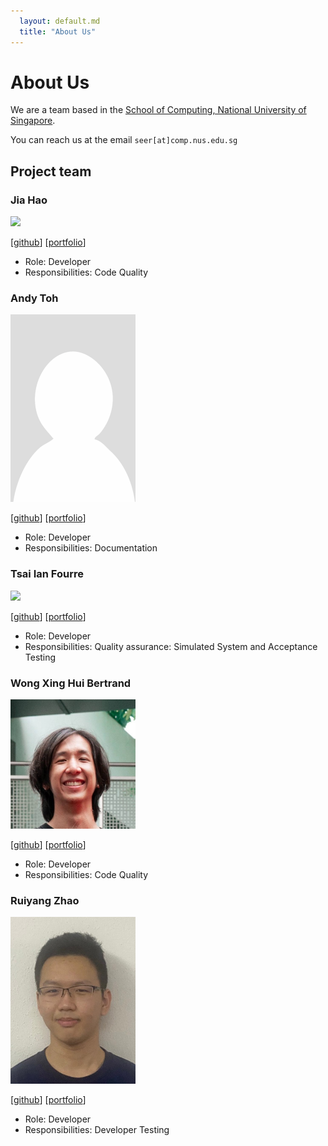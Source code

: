 ```yaml
---
  layout: default.md
  title: "About Us"
---
```


# About Us

We are a team based in the [School of Computing, National University of Singapore](http://www.comp.nus.edu.sg).

You can reach us at the email `seer[at]comp.nus.edu.sg`

## Project team

### Jia Hao

<img src="images/j-hta-n.png" width="200px">

[[github](https://github.com/j-hta-n)]
[[portfolio](team/j-hta-n.md)]

* Role: Developer
* Responsibilities: Code Quality

### Andy Toh

<img src="images/andytoh1.png" width="200px">

[[github](http://github.com/andytoh1)]
[[portfolio](team/andytoh1.md)]

* Role: Developer
* Responsibilities: Documentation

### Tsai Ian Fourre

<img src="images/iantsaii.png" width="200px">

[[github](http://github.com/iantsaii)] [[portfolio](team/johndoe.md)]

* Role: Developer
* Responsibilities: Quality assurance: Simulated System and Acceptance Testing

### Wong Xing Hui Bertrand

<img src="images/peasantbird.png" width="200px">

[[github](http://github.com/peasantbird)]
[[portfolio](team/peasantbird.md)]

* Role: Developer
* Responsibilities: Code Quality

### Ruiyang Zhao

<img src="images/ruiyangzh.png" width="200px">

[[github](http://github.com/ruiyangzh)]
[[portfolio](team/ruiyangzh.md)]

* Role: Developer
* Responsibilities: Developer Testing
